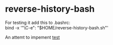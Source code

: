 # reverse-history-bash


 
For testing it add this to .bashrc:                  
bind -x '"\C-e": "$HOME/reverse-history-bash.sh"'


An attemt to impement [test](https://github.com/zdharma/history-search-multi-word)
